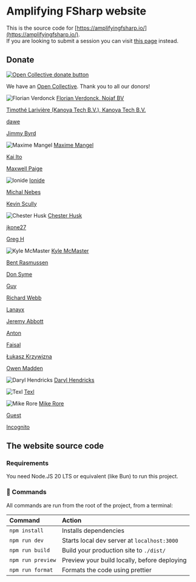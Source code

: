 # Amplifying FSharp website

This is the source code for [https://amplifyingfsharp.io/](https://amplifyingfsharp.io/).  
If you are looking to submit a session you can visit [this page](https://amplifyingfsharp.io/join-us/) instead.

## Donate

[![Open Collective donate button](https://opencollective.com/amplifying-fsharp/donate/button.png?color=blue)](https://opencollective.com/amplifying-fsharp/donate)

We have an [Open Collective](https://opencollective.com/amplifying-fsharp#category-ABOUT). Thank you to all our donors!

![Florian Verdonck](https://www.gravatar.com/avatar/7700b17da33f36e69154d8585afbe768?default=404&s=50) [Florian Verdonck, Nojaf BV](https://opencollective.com/florian-verdonck)

[Timothé Larivière (Kanoya Tech B.V.), Kanoya Tech B.V.](https://opencollective.com/timothelariviere)

[dawe](https://opencollective.com/guest-44f16fd5)

[Jimmy Byrd](https://opencollective.com/jimmy-byrd1)

![Maxime Mangel](https://www.gravatar.com/avatar/ebc3bbcbf88293a971c346e1406f08a8?default=404&s=50) [Maxime Mangel](https://opencollective.com/maxime-mangel)

[Kai Ito](https://opencollective.com/guest-234c4a61)

[Maxwell Paige](https://opencollective.com/maxwell-paige)

![Ionide](https://opencollective-production.s3.us-west-1.amazonaws.com/1dc76620-24ad-11e9-b372-6b1a73f011d0.png&s=50) [Ionide](https://opencollective.com/ionide)

[Michal Nebes](https://opencollective.com/michal-nebes)

[Kevin Scully](https://opencollective.com/guest-869ff6be)

![Chester Husk](https://www.gravatar.com/avatar/d2f117e84eb4380996e3bce3e7850f33?default=404&s=50) [Chester Husk](https://opencollective.com/chester-husk)

[jkone27](https://opencollective.com/jkone27)

[Greg H](https://opencollective.com/guest-e96f59f1)

![Kyle McMaster](https://opencollective-production.s3.us-west-1.amazonaws.com/3ed94f00-586a-11ed-8cfe-775d08dfbc28.png&s=50) [Kyle McMaster](https://opencollective.com/kyle-mcmaster)

[Bent Rasmussen](https://opencollective.com/guest-1006fa5b)

[Don Syme](https://opencollective.com/don-syme1)

[Guy](https://opencollective.com/guest-2abe9028)

[Richard Webb](https://opencollective.com/richard-webb)

[Lanayx](https://opencollective.com/guest-3f6e0f58)

[Jeremy Abbott](https://opencollective.com/jeremy-abbott)

[Anton](https://opencollective.com/guest-949aaeee)

[Faisal](https://opencollective.com/anonymous2703)

[Łukasz Krzywizna](https://opencollective.com/guest-127c1447)

[Owen Madden](https://opencollective.com/guest-156a0a3f)

![Daryl Hendricks](https://opencollective-production.s3.us-west-1.amazonaws.com/87c157a0-37c9-11e9-a5f0-5f950ca71086.jpg&s=50) [Daryl Hendricks](https://opencollective.com/daryl-hendricks)

![Texl](https://www.gravatar.com/avatar/2e6082d51b5311da403c348d5084ae6f?default=404&s=50) [Texl](https://opencollective.com/texl)

![Mike Rore](https://opencollective-production.s3.us-west-1.amazonaws.com/account-avatar/069f8ab7-887f-4765-b828-5786c52f237f/mike.jpg&s=50) [Mike Rore](https://opencollective.com/mike-rore)

[Guest](https://opencollective.com/guest-21539c16)

[Incognito](https://opencollective.com/user-cf759da5)

## The website source code

### Requirements

You need Node.JS 20 LTS or equivalent (like Bun) to run this project.

### 🧞 Commands

All commands are run from the root of the project, from a terminal:

| Command           | Action                                       |
| :---------------- | :------------------------------------------- |
| `npm install`     | Installs dependencies                        |
| `npm run dev`     | Starts local dev server at `localhost:3000`  |
| `npm run build`   | Build your production site to `./dist/`      |
| `npm run preview` | Preview your build locally, before deploying |
| `npm run format`  | Formats the code using prettier              |
